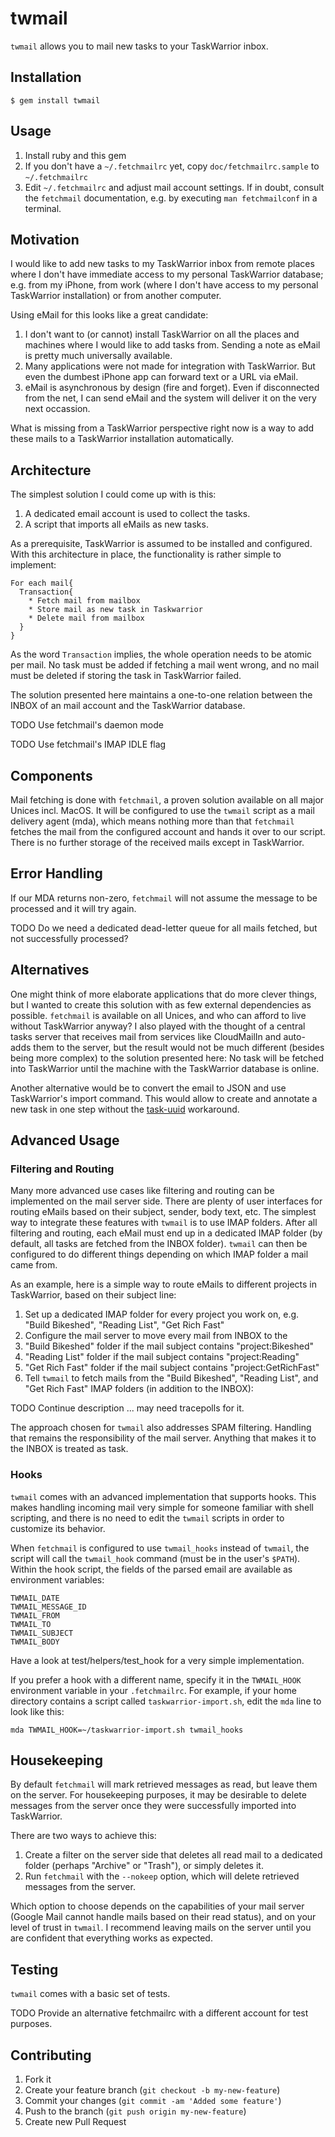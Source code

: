 # twmail

`twmail` allows you to mail new tasks to your TaskWarrior inbox.

## Installation

    $ gem install twmail

## Usage

1. Install ruby and this gem
1. If you don't have a `~/.fetchmailrc` yet, copy `doc/fetchmailrc.sample` to `~/.fetchmailrc`
1. Edit `~/.fetchmailrc` and adjust mail account settings. If in doubt, consult the `fetchmail` documentation, e.g. by executing `man fetchmailconf` in a terminal.

## Motivation
I would like to add new tasks to my TaskWarrior inbox from remote places where I don't have immediate access to my personal TaskWarrior database; e.g. from my iPhone, from work (where I don't have access to my personal TaskWarrior installation) or from another computer. 

Using eMail for this looks like a great candidate:

1. I don't want to (or cannot) install TaskWarrior on all the places and machines where I would like to add tasks from. Sending a note as eMail is pretty much universally available. 
1. Many applications were not made for integration with TaskWarrior. But even the dumbest iPhone app can forward text or a URL via eMail.
1. eMail is asynchronous by design (fire and forget). Even if disconnected from the net, I can send eMail and the system will deliver it on the very next occassion.

What is missing from a TaskWarrior perspective right now is a way to add these mails to a TaskWarrior installation automatically.

## Architecture
The simplest solution I could come up with is this:

1. A dedicated email account is used to collect the tasks.
1. A script that imports all eMails as new tasks.

As a prerequisite, TaskWarrior is assumed to be installed and configured. With this architecture in place, the functionality is rather simple to implement:

    For each mail{
      Transaction{
        * Fetch mail from mailbox
        * Store mail as new task in Taskwarrior
        * Delete mail from mailbox
      }
    }

  As the word `Transaction` implies, the whole operation needs to be atomic per mail. No task must be added if fetching a mail went wrong, and no mail must be deleted if storing the task in TaskWarrior failed.

The solution presented here maintains a one-to-one relation between the INBOX of an mail account and the TaskWarrior database.

TODO Use fetchmail's daemon mode

TODO Use fetchmail's IMAP IDLE flag

## Components
Mail fetching is done with `fetchmail`, a proven solution available on all major Unices incl. MacOS. It will be configured to use the `twmail` script as a mail delivery agent (mda), which means nothing more than that `fetchmail` fetches the mail from the configured account and hands it over to our script. There is no further storage of the received mails except in TaskWarrior.

## Error Handling
If our MDA returns non-zero, `fetchmail` will not assume the message to be processed and it will try again.

TODO Do we need a dedicated dead-letter queue for all mails fetched, but not successfully processed?

## Alternatives
One might think of more elaborate applications that do more clever things, but I wanted to create this solution with as few external dependencies as possible. `fetchmail` is available on all Unices, and who can afford to live without TaskWarrior anyway? I also played with the thought of a central tasks server that receives mail from services like CloudMailIn and auto-adds them to the server, but the result would not be much different (besides being more complex) to the solution presented here: No task will be fetched into TaskWarrior until the machine with the TaskWarrior database is online.

Another alternative would be to convert the email to JSON and use TaskWarrior's import command. This would allow to create and annotate a new task in one step without the [task-uuid](http://taskwarrior.org/boards/1/topics/2252) workaround.

## Advanced Usage
### Filtering and Routing
Many more advanced use cases like filtering and routing can be implemented on the mail server side. There are plenty of user interfaces for routing eMails based on their subject, sender, body text, etc. The simplest way to integrate these features with `twmail` is to use IMAP folders. After all filtering and routing, each eMail must end up in a dedicated IMAP folder (by default, all tasks are fetched from the INBOX folder). `twmail` can then be configured to do different things depending on which IMAP folder a mail came from.

As an example, here is a simple way to route eMails to different projects in TaskWarrior, based on their subject line:

1. Set up a dedicated IMAP folder for every project you work on, e.g. "Build Bikeshed", "Reading List", "Get Rich Fast"
1. Configure the mail server to move every mail from INBOX to the
  1. "Build Bikeshed" folder if the mail subject contains "project:Bikeshed"
  1. "Reading List" folder if the mail subject contains "project:Reading"
  1. "Get Rich Fast" folder if the mail subject contains "project:GetRichFast"
1. Tell `twmail` to fetch mails from the "Build Bikeshed", "Reading List", and "Get Rich Fast" IMAP folders (in addition to the INBOX):

TODO Continue description ... may need tracepolls for it.

The approach chosen for `twmail` also addresses SPAM filtering. Handling that remains the responsibility of the mail server. Anything that makes it to the INBOX is treated as task.

### Hooks
`twmail` comes with an advanced implementation that supports hooks. This makes handling incoming mail very simple for someone familiar with shell scripting, and there is no need to edit the `twmail` scripts in order to customize its behavior.

When `fetchmail` is configured to use `twmail_hooks` instead of `twmail`, the script will call the `twmail_hook` command (must be in the user's `$PATH`). Within the hook script, the fields of the parsed email are available as environment variables:

    TWMAIL_DATE
    TWMAIL_MESSAGE_ID
    TWMAIL_FROM
    TWMAIL_TO
    TWMAIL_SUBJECT
    TWMAIL_BODY

Have a look at test/helpers/test_hook for a very simple implementation.

If you prefer a hook with a different name, specify it in the `TWMAIL_HOOK` environment variable in your `.fetchmailrc`. For example, if your home directory contains a script called `taskwarrior-import.sh`, edit the `mda` line to look like this:

    mda TWMAIL_HOOK=~/taskwarrior-import.sh twmail_hooks

## Housekeeping
By default `fetchmail` will mark retrieved messages as read, but leave them on the server. For housekeeping purposes, it may be desirable to delete messages from the server once they were successfully imported into TaskWarrior.

There are two ways to achieve this:

1. Create a filter on the server side that deletes all read mail to a dedicated folder (perhaps "Archive" or "Trash"), or simply deletes it.
1. Run `fetchmail` with the `--nokeep` option, which will delete retrieved messages from the server.

Which option to choose depends on the capabilities of your mail server (Google Mail cannot handle mails based on their read status), and on your level of trust in `twmail`. I recommend leaving mails on the server until you are confident that everything works as expected.

## Testing
`twmail` comes with a basic set of tests.

TODO Provide an alternative fetchmailrc with a different account for test purposes.

## Contributing

1. Fork it
2. Create your feature branch (`git checkout -b my-new-feature`)
3. Commit your changes (`git commit -am 'Added some feature'`)
4. Push to the branch (`git push origin my-new-feature`)
5. Create new Pull Request
